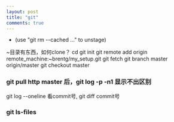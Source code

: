 ```yaml
---
layout: post
title: "git" 
comments: true
---
```


* (use "git rm --cached <file>..." to unstage)

~目录有东西，如何clone？
cd 
git init 
git remote add origin remote_machine:~brentg/my_setup.git 
git fetch 
git branch master origin/master 
git checkout master 


### git pull http master 后，git log -p -n1 显示不出区别

git log --oneline 看commit号, git diff commit号


### git ls-files

